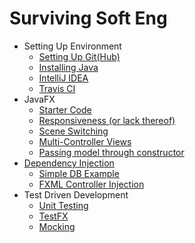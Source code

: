 # Surviving Soft Eng

- Setting Up Environment
  - [Setting Up Git(Hub)](setup/git.md)
  - [Installing Java](setup/java.md)
  - [IntelliJ IDEA](setup/intellij.md)
  - [Travis CI](setup/travis_ci.md)
- JavaFX
  - [Starter Code](javafx/starter_code.md)
  - [Responsiveness (or lack thereof)](javafx/responsiveness.md)
  - [Scene Switching](javafx/scene_switching.md)
  - [Multi-Controller Views](javafx/multi_controller_views.md)
  - [Passing model through constructor](javafx/constructor.md)
- [Dependency Injection](DI/intro.md)
  - [Simple DB Example](DI/simple_db.md)
  - [FXML Controller Injection](DI/fxml_controllers.md)
- Test Driven Development
  - [Unit Testing](tdd/unit_tests.md)
  - [TestFX](tdd/testfx.md)
  - [Mocking](tdd/mocking.md)
